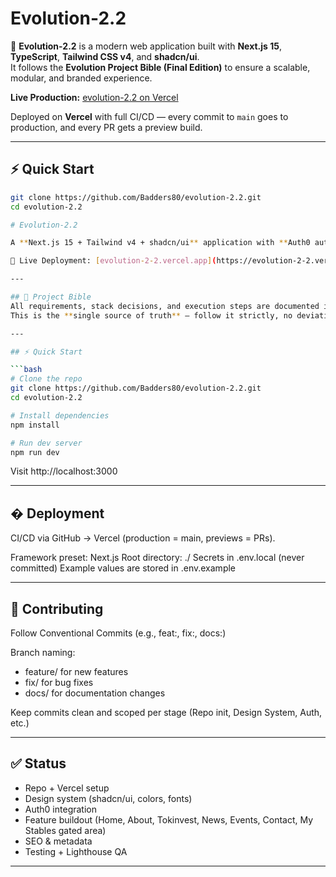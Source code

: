 
# Evolution-2.2

🚀 **Evolution-2.2** is a modern web application built with **Next.js 15**, **TypeScript**, **Tailwind CSS v4**, and **shadcn/ui**.  
It follows the **Evolution Project Bible (Final Edition)** to ensure a scalable, modular, and branded experience.  


**Live Production:** [evolution-2.2 on Vercel](https://vercel.com/baddeley0-2132s-projects/evolution-2.2)

Deployed on **Vercel** with full CI/CD — every commit to `main` goes to production, and every PR gets a preview build.

---

## ⚡ Quick Start

```bash
git clone https://github.com/Badders80/evolution-2.2.git
cd evolution-2.2

# Evolution-2.2

A **Next.js 15 + Tailwind v4 + shadcn/ui** application with **Auth0 authentication**, modular components, and brand styling — built following the **Evolution-2.2 Project Bible**.

🚀 Live Deployment: [evolution-2-2.vercel.app](https://evolution-2-2.vercel.app)

---

## 📖 Project Bible
All requirements, stack decisions, and execution steps are documented in [PROJECT_BIBLE.md](./PROJECT_BIBLE.md).
This is the **single source of truth** — follow it strictly, no deviations.

---

## ⚡ Quick Start

```bash
# Clone the repo
git clone https://github.com/Badders80/evolution-2.2.git
cd evolution-2.2

# Install dependencies
npm install

# Run dev server
npm run dev
```

Visit http://localhost:3000

---

## � Deployment

CI/CD via GitHub → Vercel (production = main, previews = PRs).

Framework preset: Next.js
Root directory: ./
Secrets in .env.local (never committed)
Example values are stored in .env.example

---

## 🤝 Contributing

Follow Conventional Commits (e.g., feat:, fix:, docs:)

Branch naming:
- feature/<name> for new features
- fix/<name> for bug fixes
- docs/<name> for documentation changes

Keep commits clean and scoped per stage (Repo init, Design System, Auth, etc.)

---

## ✅ Status

- Repo + Vercel setup
- Design system (shadcn/ui, colors, fonts)
- Auth0 integration
- Feature buildout (Home, About, Tokinvest, News, Events, Contact, My Stables gated area)
- SEO & metadata
- Testing + Lighthouse QA

---
